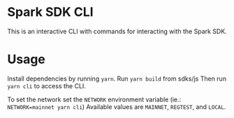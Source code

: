 # Spark SDK CLI

This is an interactive CLI with commands for interacting with the Spark SDK.

# Usage

Install dependencies by running `yarn`.
Run `yarn build` from sdks/js
Then run `yarn cli` to access the CLI.

To set the network set the `NETWORK` environment variable (ie.: `NETWORK=mainnet yarn cli`)
Available values are `MAINNET`, `REGTEST`, and `LOCAL`.
